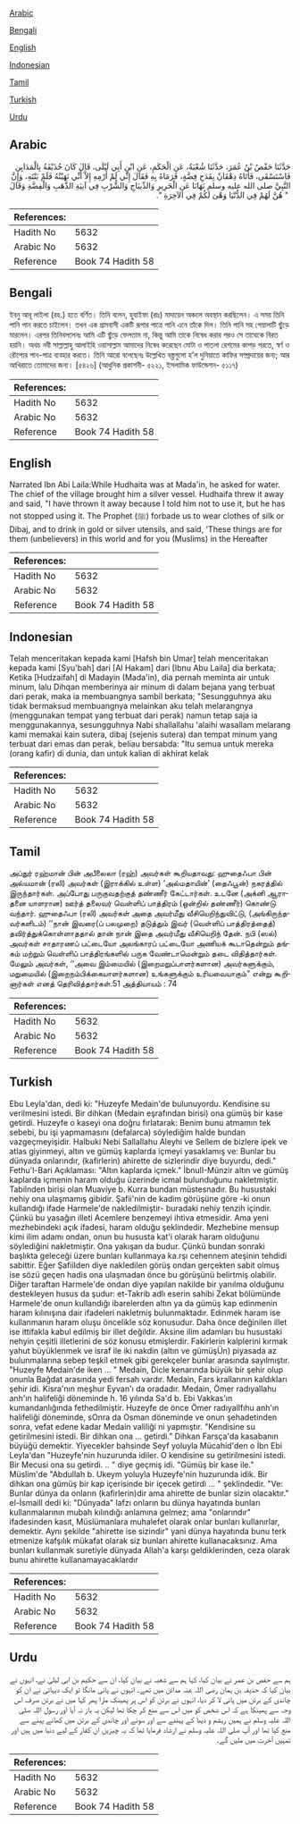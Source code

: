 [Arabic](#arabic)

[Bengali](#bengali)

[English](#english)

[Indonesian](#indonesian)

[Tamil](#tamil)

[Turkish](#turkish)

[Urdu](#urdu)

## Arabic


<div dir="rtl" lang="ar" style={{fontSize:'larger',backgroundColor:'#f8f9fa',padding:20}}>
حَدَّثَنَا حَفْصُ بْنُ عُمَرَ، حَدَّثَنَا شُعْبَةُ، عَنِ الْحَكَمِ، عَنِ ابْنِ أَبِي لَيْلَى، قَالَ كَانَ حُذَيْفَةُ بِالْمَدَايِنِ فَاسْتَسْقَى، فَأَتَاهُ دِهْقَانٌ بِقَدَحِ فِضَّةٍ، فَرَمَاهُ بِهِ فَقَالَ إِنِّي لَمْ أَرْمِهِ إِلاَّ أَنِّي نَهَيْتُهُ فَلَمْ يَنْتَهِ، وَإِنَّ النَّبِيَّ صلى الله عليه وسلم نَهَانَا عَنِ الْحَرِيرِ وَالدِّيبَاجِ وَالشُّرْبِ فِي آنِيَةِ الذَّهَبِ وَالْفِضَّةِ وَقَالَ ‏ "‏ هُنَّ لَهُمْ فِي الدُّنْيَا وَهْىَ لَكُمْ فِي الآخِرَةِ ‏"‏‏.‏
</div>
<div style={{backgroundColor:'#f8f9fa',padding:20, marginBottom: 10}}><table> <thead> <tr> <th>References:</th> <th></th> </tr> </thead> <tbody><tr><td>Hadith No</td><td>5632</td></tr><tr><td>Arabic No</td><td>5632</td></tr><tr><td>Reference</td><td>Book 74 Hadith 58</td></tr></tbody></table></div>

## Bengali


<div dir="ltr" lang="bn" style={{fontSize:'larger',backgroundColor:'#f8f9fa',padding:20}}>
ইবনু আবূ লাইলা (রহ.) হতে বর্ণিত। তিনি বলেন, হুযাইফা (রাঃ) মাদায়েন অঞ্চলে অবস্থান করছিলেন। এ সময় তিনি পানি পান করতে চাইলেন। তখন এক গ্রামবাসী একটি রূপার পাত্রে পানি এনে তাঁকে দিল। তিনি পানি সহ পেয়ালাটি ছুঁড়ে মারলেন। এরপর তিনিবললেনঃ আমি এটি ছুঁড়ে ফেলতাম না, কিন্তু আমি তাকে নিষেধ করার পরও সে তাত্থেকে বিরত হয়নি। অথচ নবী সাল্লাল্লাহু আলাইহি ওয়াসাল্লাম আমাদের নিষেধ করেছেন মোটা ও পাতলা রেশমের কাপড় পরতে, স্বর্ণ ও রৌপ্যের পান-পাত্র ব্যবহার করতে। তিনি আরো বলেছেনঃ উল্লেখিত বস্ত্তগুলো হ’ল দুনিয়াতে কাফির সম্প্রদায়ের জন্য; আর আখিরাতে তোমাদের জন্য। [৫৪২৬] (আধুনিক প্রকাশনী- ৫২২১, ইসলামিক ফাউন্ডেশন- ৫১১৭)
</div>
<div style={{backgroundColor:'#f8f9fa',padding:20, marginBottom: 10}}><table> <thead> <tr> <th>References:</th> <th></th> </tr> </thead> <tbody><tr><td>Hadith No</td><td>5632</td></tr><tr><td>Arabic No</td><td>5632</td></tr><tr><td>Reference</td><td>Book 74 Hadith 58</td></tr></tbody></table></div>

## English


<div dir="ltr" lang="en" style={{fontSize:'larger',backgroundColor:'#f8f9fa',padding:20}}>
Narrated Ibn Abi Laila:While Hudhaita was at Mada'in, he asked for water. The chief of the village brought him a silver vessel. Hudhaifa threw it away and said, "I have thrown it away because I told him not to use it, but he has not stopped using it. The Prophet (ﷺ) forbade us to wear clothes of silk or Dibaj, and to drink in gold or silver utensils, and said, 'These things are for them (unbelievers) in this world and for you (Muslims) in the Hereafter
</div>
<div style={{backgroundColor:'#f8f9fa',padding:20, marginBottom: 10}}><table> <thead> <tr> <th>References:</th> <th></th> </tr> </thead> <tbody><tr><td>Hadith No</td><td>5632</td></tr><tr><td>Arabic No</td><td>5632</td></tr><tr><td>Reference</td><td>Book 74 Hadith 58</td></tr></tbody></table></div>

## Indonesian


<div dir="ltr" lang="id" style={{fontSize:'larger',backgroundColor:'#f8f9fa',padding:20}}>
Telah menceritakan kepada kami [Hafsh bin Umar] telah menceritakan kepada kami [Syu'bah] dari [Al Hakam] dari [Ibnu Abu Laila] dia berkata; Ketika [Hudzaifah] di Madayin (Mada'in), dia pernah meminta air untuk minum, lalu Dihqan memberinya air minum di dalam bejana yang terbuat dari perak, maka ia membuangnya sambil berkata; "Sesungguhnya aku tidak bermaksud membuangnya melainkan aku telah melarangnya (menggunakan tempat yang terbuat dari perak) namun tetap saja ia menggunakannya, sesungguhnya Nabi shallallahu 'alaihi wasallam melarang kami memakai kain sutera, dibaj (sejenis sutera) dan tempat minum yang terbuat dari emas dan perak, beliau bersabda: "Itu semua untuk mereka (orang kafir) di dunia, dan untuk kalian di akhirat kelak
</div>
<div style={{backgroundColor:'#f8f9fa',padding:20, marginBottom: 10}}><table> <thead> <tr> <th>References:</th> <th></th> </tr> </thead> <tbody><tr><td>Hadith No</td><td>5632</td></tr><tr><td>Arabic No</td><td>5632</td></tr><tr><td>Reference</td><td>Book 74 Hadith 58</td></tr></tbody></table></div>

## Tamil


<div dir="ltr" lang="ta" style={{fontSize:'larger',backgroundColor:'#f8f9fa',padding:20}}>
அப்துர் ரஹ்மான் பின் அபீலைலா (ரஹ்) அவர்கள் கூறியதாவது: ஹுதைஃபா பின் அல்யமான் (ரலி) அவர்கள் (இராக்கில் உள்ள) ‘அல்மதாயின்’ (தைஃபூன்) நகரத்தில் இருந்தார்கள். அப்போது பருகுவதற்குத் தண்ணீர் கேட்டார்கள். உடனே (அக்னி ஆராதனை யாளரான) ஊர்த் தலைவர் வெள்ளிப் பாத்திரம் (ஒன்றில் தண்ணீர்) கொண்டு வந்தார். ஹுதைஃபா (ரலி) அவர்கள் அதை அவர்மீது வீசியெறிந்துவிட்டு, (அங்கிருந்தவர்களிடம்) ‘‘நான் இவரை(ப் பலமுறை) தடுத்தும் இவர் (வெள்ளிப் பாத்திரத்தைத்) தவிர்த்துக்கொள்ளாததால் தான் நான் இதை அவர்மீது வீசியெறிந் தேன். நபி (ஸல்) அவர்கள் சாதாரணப் பட்டையோ அலங்காரப் பட்டையோ அணியக் கூடாதென்றும் தங்கம் மற்றும் வெள்ளிப் பாத்திரங்களில் பருக வேண்டாமென்றும் தடை விதித்தார்கள். மேலும் அவர்கள், ‘‘அவை இம்மையில் (இறைமறுப்பாளர்களான) அவர்களுக்கும், மறுமையில் (இறைநம்பிக்கையாளர்களான) உங்களுக்கும் உரியவையாகும்” என்று கூறினார்கள் எனத் தெரிவித்தார்கள்.51 அத்தியாயம் : 74
</div>
<div style={{backgroundColor:'#f8f9fa',padding:20, marginBottom: 10}}><table> <thead> <tr> <th>References:</th> <th></th> </tr> </thead> <tbody><tr><td>Hadith No</td><td>5632</td></tr><tr><td>Arabic No</td><td>5632</td></tr><tr><td>Reference</td><td>Book 74 Hadith 58</td></tr></tbody></table></div>

## Turkish


<div dir="ltr" lang="tr" style={{fontSize:'larger',backgroundColor:'#f8f9fa',padding:20}}>
Ebu Leyla'dan, dedi ki: "Huzeyfe Medain'de bulunuyordu. Kendisine su verilmesini istedi. Bir dihkan (Medain eşrafından birisi) ona gümüş bir kase getirdi. Huzeyfe o kaseyi ona doğru fırlatarak: Benim bunu atmamın tek sebebi, bu işi yapmamasını (defalarca) söylediğim halde bundan vazgeçmeyişidir. Halbuki Nebi Sallallahu Aleyhi ve Sellem de bizlere ipek ve atlas giyinmeyi, altın ve gümüş kaplarda içmeyi yasaklamış ve: Bunlar bu dünyada onlarındır, (kafirlerin) ahirette de sizlerindir diye buyurdu, dedi." Fethu'l-Bari Açıklaması: "Altın kaplarda içmek." İbnulI-Münzir altın ve gümüş kaplarda içmenin haram olduğu üzerinde icmal bulunduğunu nakletmiştir. Tabilnden birisi olan Muaviye b. Kurra bundan müstesnadır. Bu husustaki nehiy ona ulaşmamış gibidir. Şafii'nin de kadim görüşüne göre -ki onun kullandığı ifade Harmele'de nakledilmiştir- buradaki nehiy tenzih içindir. Çünkü bu yasağın illeti Acemlere benzemeyi ihtiva etmesidir. Ama yeni mezhebindeki açık ifadesi, haram olduğu şeklindedir. Mezhebine mensup kimi ilim adamı ondan, onun bu hususta kat'i olarak haram olduğunu söylediğini nakletmiştir. Ona yakışan da budur. Çünkü bundan sonraki başlıkta geleceği üzere bunları kullanmaya ka.rşı cehennem ateşinin tehdidi sabittir. Eğer ŞafiiIden diye nakledilen görüş ondan gerçekten sabit olmuş ise sözü geçen hadis ona ulaşmadan önce bu görüşünü belirtmiş olabilir. Diğer taraftan Harmele'de ondan diye yapılan nakilde bir yanılma olduğunu destekleyen husus da şudur: et-Takrib adlı eserin sahibi Zekat bölümünde Harmele'de onun kullandığı ibarelerden altın ya da gümüş kap edinmenin haram kılınışına dair ifadeleri nakletmiş bulunmaktadır. Edinmek haram ise kullanmanın haram oluşu öncelikle söz konusudur. Daha önce değinilen illet ise ittifakla kabul edilmiş bir illet değildir. Aksine ilim adamları bu husustaki nehyin çeşitli illetlerini de söz konusu etmişlerdir. Fakirlerin kalplerini kırmak yahut büyüklenmek ve israf ile iki nakdin (altın ve gümüşÜn) piyasada az bulunmalarına sebep teşkil etmek gibi gerekçeler bunlar arasında sayılmıştır. "Huzeyfe Medain'de iken ... " Medain, Dicle kenarında büyük bir şehir olup onunla Bağdat arasında yedi fersah vardır. Medain, Fars krallarının kaldıkları şehir idi. Kisra'nın meşhur Eyvan'ı da oradadır. Medain, Ömer radıyallahu anh'ın halifeliği döneminde h. 16 yılında Sa'd b. Ebi Vakkas'ın kumandanlığında fethedilmiştir. Huzeyfe de önce Ömer radıyallfıhu anh'ın halifeliği döneminde, sOnra da Osman döneminde ve onun şehadetinden sonra, vefat edene kadar Medain valiliği ni yapmıştır. "Kendisine su getirilmesini istedi. Bir dihkan ona ... getirdi." Dihkan Farsça'da kasabanın büyüğü demektir. Yiyecekler bahsinde Seyf yoluyla Mücahid'den o İbn Ebi Leyla'dan "Huzeyfe'nin huzurunda idiler. O kendisine su getirilmesini istedi. Bir Mecusi ona su getirdi. .. " diye geçmiş idi. "Gümüş bir kase ile." Müslim'de "Abdullah b. Ukeym yoluyla Huzeyfe'nin huzurunda idik. Bir dihkan ona gümüş bir kap içerisinde bir içecek getirdi ... " şeklindedir. "Ve: Bunlar dünya da onların (kafirlerin)dir ama ahirette de bunlar sizin olacaktır." el-İsmaill dedi ki: "Dünyada" lafzı onların bu dünya hayatında bunları kullanmalarının mubah kılındığı anlamına gelmez; ama "onlarındır" ifadesinden kasıt, Müslümanlara muhalefet olarak onlar bunları kullanırlar, demektir. Aynı şekilde "ahirette ise sizindir" yani dünya hayatında bunu terk etmenize kafşılık mükafat olarak siz bunları ahirette kullanacaksınız. Ama bunları kullanmak suretiyle dünyada Allah'a karşı geldiklerinden, ceza olarak bunu ahirette kullanamayacaklardır
</div>
<div style={{backgroundColor:'#f8f9fa',padding:20, marginBottom: 10}}><table> <thead> <tr> <th>References:</th> <th></th> </tr> </thead> <tbody><tr><td>Hadith No</td><td>5632</td></tr><tr><td>Arabic No</td><td>5632</td></tr><tr><td>Reference</td><td>Book 74 Hadith 58</td></tr></tbody></table></div>

## Urdu


<div dir="rtl" lang="ur" style={{fontSize:'larger',backgroundColor:'#f8f9fa',padding:20}}>
ہم سے حفص بن عمر نے بیان کیا، کہا ہم سے شعبہ نے بیان کیا، ان سے حکیم بن ابی لیلیٰ نے، انہوں نے بیان کیا کہ حذیفہ بن یمان رضی اللہ عنہ مدائن میں تھے۔ انہوں نے پانی مانگا تو ایک دیہاتی نے ان کو چاندی کے برتن میں پانی لا کر دیا، انہوں نے برتن کو اس پر پھینک مارا پھر کہا میں نے برتن صرف اس وجہ سے پھینکا ہے کہ اس شخص کو میں اس سے منع کر چکا تھا لیکن یہ باز نہ آیا اور رسول اللہ صلی اللہ علیہ وسلم نے ہمیں ریشم و دیبا کے پہننے سے اور سونے اور چاندی کے برتن میں کھانے پینے سے منع کیا تھا اور آپ صلی اللہ علیہ وسلم نے ارشاد فرمایا تھا کہ یہ چیزیں ان کفار کے لیے دنیا میں ہیں اور تمہیں آخرت میں ملیں گے۔
</div>
<div style={{backgroundColor:'#f8f9fa',padding:20, marginBottom: 10}}><table> <thead> <tr> <th>References:</th> <th></th> </tr> </thead> <tbody><tr><td>Hadith No</td><td>5632</td></tr><tr><td>Arabic No</td><td>5632</td></tr><tr><td>Reference</td><td>Book 74 Hadith 58</td></tr></tbody></table></div>